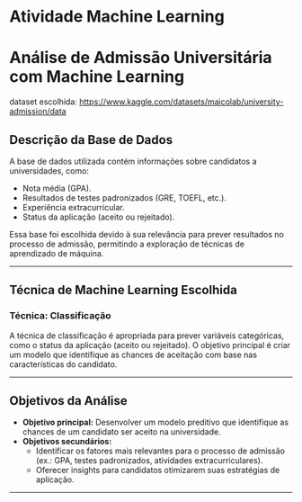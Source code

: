 # Atividade Machine Learning
# Análise de Admissão Universitária com Machine Learning
dataset escolhida:  https://www.kaggle.com/datasets/maicolab/university-admission/data

## Descrição da Base de Dados
A base de dados utilizada contém informações sobre candidatos a universidades, como:
- Nota média (GPA).
- Resultados de testes padronizados (GRE, TOEFL, etc.).
- Experiência extracurricular.
- Status da aplicação (aceito ou rejeitado).

Essa base foi escolhida devido à sua relevância para prever resultados no processo de admissão, permitindo a exploração de técnicas de aprendizado de máquina.

---

## Técnica de Machine Learning Escolhida
### Técnica: Classificação
A técnica de classificação é apropriada para prever variáveis categóricas, como o status da aplicação (aceito ou rejeitado).
O objetivo principal é criar um modelo que identifique as chances de aceitação com base nas características do candidato.

---

## Objetivos da Análise
- **Objetivo principal:** Desenvolver um modelo preditivo que identifique as chances de um candidato ser aceito na universidade.
- **Objetivos secundários:**
  - Identificar os fatores mais relevantes para o processo de admissão (ex.: GPA, testes padronizados, atividades extracurriculares).
  - Oferecer insights para candidatos otimizarem suas estratégias de aplicação.

---

